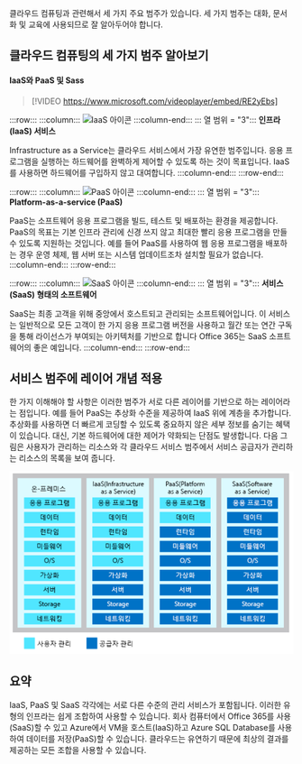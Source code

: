 클라우드 컴퓨팅과 관련해서 세 가지 주요 범주가 있습니다. 세 가지 범주는 대화, 문서화 및 교육에 사용되므로 잘 알아두어야 합니다.

## <a name="explore-the-three-categories-of-cloud-computing"></a>클라우드 컴퓨팅의 세 가지 범주 알아보기

#### <a name="iaas-versus-sass-versus-paas"></a>IaaS와 PaaS 및 Sass

> [!VIDEO https://www.microsoft.com/videoplayer/embed/RE2yEbs]

:::row:::
  :::column:::
    ![IaaS 아이콘](../media/5-iaas.png)
  :::column-end:::
  ::: 열 범위 = "3"::: **인프라 (IaaS) 서비스**

Infrastructure as a Service는 클라우드 서비스에서 가장 유연한 범주입니다. 응용 프로그램을 실행하는 하드웨어를 완벽하게 제어할 수 있도록 하는 것이 목표입니다. IaaS를 사용하면 하드웨어를 구입하지 않고 대여합니다.
  :::column-end:::
:::row-end:::

:::row:::
  :::column:::
    ![PaaS 아이콘](../media/5-paas.png)
  :::column-end:::
  ::: 열 범위 = "3"::: **Platform-as-a-service (PaaS)**

PaaS는 소프트웨어 응용 프로그램을 빌드, 테스트 및 배포하는 환경을 제공합니다. PaaS의 목표는 기본 인프라 관리에 신경 쓰지 않고 최대한 빨리 응용 프로그램을 만들 수 있도록 지원하는 것입니다. 예를 들어 PaaS를 사용하여 웹 응용 프로그램을 배포하는 경우 운영 체제, 웹 서버 또는 시스템 업데이트조차 설치할 필요가 없습니다.
  :::column-end:::
:::row-end:::

:::row:::
  :::column:::
    ![SaaS 아이콘](../media/5-saas.png)
  :::column-end:::
  ::: 열 범위 = "3"::: **서비스 (SaaS) 형태의 소프트웨어**

SaaS는 최종 고객을 위해 중앙에서 호스트되고 관리되는 소프트웨어입니다. 이 서비스는 일반적으로 모든 고객이 한 가지 응용 프로그램 버전을 사용하고 월간 또는 연간 구독을 통해 라이선스가 부여되는 아키텍처를 기반으로 합니다 Office 365는 SaaS 소프트웨어의 좋은 예입니다.
  :::column-end:::
:::row-end:::

## <a name="think-about-service-categories-as-layers"></a>서비스 범주에 레이어 개념 적용

한 가지 이해해야 할 사항은 이러한 범주가 서로 다른 레이어를 기반으로 하는 레이어라는 점입니다. 예를 들어 PaaS는 추상화 수준을 제공하여 IaaS 위에 계층을 추가합니다. 추상화를 사용하면 더 빠르게 코딩할 수 있도록 중요하지 않은 세부 정보를 숨기는 혜택이 있습니다. 대신, 기본 하드웨어에 대한 제어가 약화되는 단점도 발생합니다. 다음 그림은 사용자가 관리하는 리소스와 각 클라우드 서비스 범주에서 서비스 공급자가 관리하는 리소스의 목록을 보여 줍니다.

![각 클라우드 서비스 범주의 추상화 수준을 보여주는 그림입니다.](../media/5-layer-diagram.png)

## <a name="summary"></a>요약

IaaS, PaaS 및 SaaS 각각에는 서로 다른 수준의 관리 서비스가 포함됩니다. 이러한 유형의 인프라는 쉽게 조합하여 사용할 수 있습니다. 회사 컴퓨터에서 Office 365를 사용(SaaS)할 수 있고 Azure에서 VM을 호스트(IaaS)하고 Azure SQL Database를 사용하여 데이터를 저장(PaaS)할 수 있습니다. 클라우드는 유연하기 때문에 최상의 결과를 제공하는 모든 조합을 사용할 수 있습니다.
